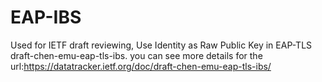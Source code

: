 # EAP-IBS
Used for IETF draft reviewing, Use Identity as Raw Public Key in EAP-TLS draft-chen-emu-eap-tls-ibs.
you can see more details for the url:https://datatracker.ietf.org/doc/draft-chen-emu-eap-tls-ibs/
